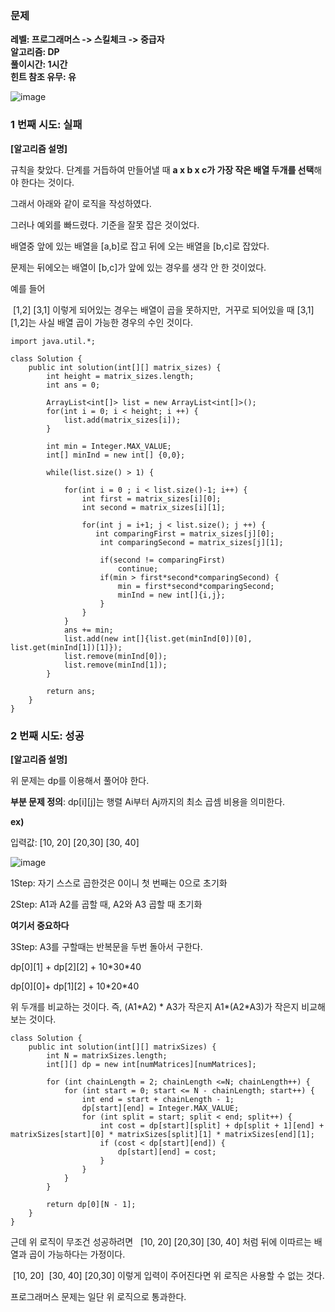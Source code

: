 ### **문제**         

**레벨: 프로그래머스 -> 스킬체크 -> 중급자   
알고리즘: DP**  
**풀이시간: 1시간  
힌트 참조 유무: 유**

![image](https://github.com/sunwon12/Today-I-Learn/assets/92251131/fa7bf1d4-0e57-4158-96df-9c310d7e21d0)

### **1 번째 시도: 실패**   

**\[알고리즘 설명\]**

규칙을 찾았다. 단계를 거듭하여 만들어낼 때 **a x b x c가 가장 작은 배열 두개를 선택**해야 한다는 것이다.

그래서 아래와 같이 로직을 작성하였다.

그러나 예외를 빠드렸다. 기준을 잘못 잡은 것이었다.

배열중 앞에 있는 배열을 \[a,b\]로 잡고 뒤에 오는 배열을 \[b,c\]로 잡았다. 

문제는 뒤에오는 배열이 \[b,c\]가 앞에 있는 경우를 생각 안 한 것이었다. 

예를 들어

 \[1,2\] \[3,1\] 이렇게 되어있는 경우는 배열이 곱을 못하지만,  거꾸로 되어있을 때 \[3,1\] \[1,2\]는 사실 배열 곱이 가능한 경우의 수인 것이다.  

```
import java.util.*;

class Solution {
    public int solution(int[][] matrix_sizes) {
        int height = matrix_sizes.length;
        int ans = 0;
        
        ArrayList<int[]> list = new ArrayList<int[]>();
        for(int i = 0; i < height; i ++) {
            list.add(matrix_sizes[i]);
        }
        
        int min = Integer.MAX_VALUE;
        int[] minInd = new int[] {0,0};
        
        while(list.size() > 1) {
            
            for(int i = 0 ; i < list.size()-1; i++) {
                int first = matrix_sizes[i][0];
                int second = matrix_sizes[i][1];

                for(int j = i+1; j < list.size(); j ++) {
                   int comparingFirst = matrix_sizes[j][0];
                    int comparingSecond = matrix_sizes[j][1];

                    if(second != comparingFirst)
                        continue;
                    if(min > first*second*comparingSecond) {
                        min = first*second*comparingSecond;
                        minInd = new int[]{i,j};
                    }
                }
            }
            ans += min;
            list.add(new int[]{list.get(minInd[0])[0], list.get(minInd[1])[1]});
            list.remove(minInd[0]);
            list.remove(minInd[1]);    
        }
       
        return ans;
    }
}
```

### **2 번째 시도: 성공**   

**\[알고리즘 설명\]**

위 문제는 dp를 이용해서 풀어야 한다.

**부분 문제 정의**: dp\[i\]\[j\]는 행렬 Ai부터 Aj까지의 최소 곱셈 비용을 의미한다.

**ex)**

입력값: \[10, 20\] \[20,30\] \[30, 40\]

![image](https://github.com/sunwon12/Today-I-Learn/assets/92251131/10a50b8c-9bdf-4f3b-bbdd-17c92282bb2c)

1Step: 자기 스스로 곱한것은 0이니 첫 번째는 0으로 초기화

2Step: A1과 A2를 곱할 때, A2와 A3 곱할 때 초기화 

**여기서 중요하다**

3Step: A3를 구할때는 반복문을 두번 돌아서 구한다.

dp\[0\]\[1\] + dp\[2\]\[2\] + 10\*30\*40

dp\[0\]\[0\]+ dp\[1\]\[2\] + 10\*20\*40

위 두개를 비교하는 것이다. 즉, (A1\*A2) \* A3가 작은지 A1\*(A2\*A3)가 작은지 비교해보는 것이다.

```
class Solution {
    public int solution(int[][] matrixSizes) {
        int N = matrixSizes.length;
        int[][] dp = new int[numMatrices][numMatrices];

        for (int chainLength = 2; chainLength <=N; chainLength++) { 
            for (int start = 0; start <= N - chainLength; start++) {
                int end = start + chainLength - 1;
                dp[start][end] = Integer.MAX_VALUE;
                for (int split = start; split < end; split++) {
                    int cost = dp[start][split] + dp[split + 1][end] + matrixSizes[start][0] * matrixSizes[split][1] * matrixSizes[end][1];
                    if (cost < dp[start][end]) {
                        dp[start][end] = cost;
                    }
                }
            }
        }

        return dp[0][N - 1];
    }
}
```

근데 위 로직이 무조건 성공하려면   \[10, 20\] \[20,30\] \[30, 40\] 처럼 뒤에 이따르는 배열과 곱이 가능하다는 가정이다.

 \[10, 20\]  \[30, 40\] \[20,30\] 이렇게 입력이 주어진다면 위 로직은 사용할 수 없는 것다.

프로그래머스 문제는 일단 위 로직으로 통과한다.
